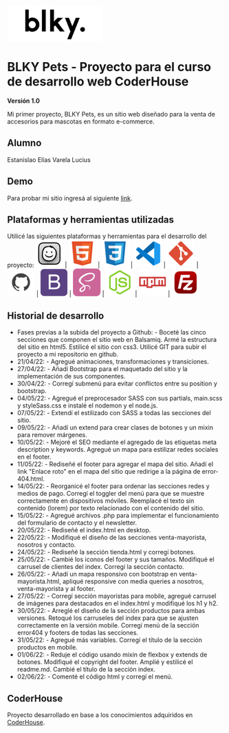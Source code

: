 <img src="images/LogoBLKYpng.png">

# BLKY Pets - Proyecto para el curso de desarrollo web CoderHouse
**Versión 1.0**

Mi primer proyecto, BLKY Pets, es un sitio web diseñado para la venta de accesorios para mascotas en formato e-commerce.

## Alumno

Estanislao Elías Varela Lucius

## Demo

Para probar mi sitio ingresá al siguiente [link](https://estanisevl.github.io/blkypets/).

## Plataformas y herramientas utilizadas

Utilicé las siguientes plataformas y herramientas para el desarrollo del proyecto:
<img src="images/balsamiq.png"> | <img src="images/html.png"> | <img src="images/css.png"> | <img src="images/vscode.png"> | <img src="images/git.png"> | <img src="images/github.png"> | <img src="images/bootstrap.png"> | <img src="images/sass.png"> | <img src="images/nodejs.png"> | <img src="images/npm.png"> | <img src="images/filezilla.png">

## Historial de desarrollo

* Fases previas a la subida del proyecto a Github: - Boceté las cinco secciones que componen el sitio web en Balsamiq. Armé la estructura del sitio en html5. Estilicé el sitio con css3. Utilicé GIT para subir el proyecto a mi repositorio en github.
* 21/04/22: - Agregué animaciones, transformaciones y transiciones.
* 27/04/22: - Añadí Bootstrap para el maquetado del sitio y la implementación de sus componentes.
* 30/04/22: - Corregí submenú para evitar conflictos entre su position y bootstrap.
* 04/05/22: - Agregué el preprocesador SASS con sus partials, main.scss y styleSass.css e instalé el nodemon y el node.js.
* 07/05/22: - Extendí el estilizado con SASS a todas las secciones del sitio.
* 09/05/22: - Añadí un extend para crear clases de botones y un mixin para remover márgenes.
* 10/05/22: - Mejoré el SEO mediante el agregado de las etiquetas meta description y keywords. Agregué un mapa para estilizar redes sociales en el footer.
* 11/05/22: - Rediseñé el footer para agregar el mapa del sitio. Añadí el link "Enlace roto" en el mapa del sitio que redirige a la página de error-404.html.
* 14/05/22: - Reorganicé el footer para ordenar las secciones redes y medios de pago. Corregí el toggler del menú para que se muestre correctamente en dispositivos móviles. Reemplacé el texto sin contenido (lorem) por texto relacionado con el contenido del sitio.
* 15/05/22: - Agregué archivos .php para implementar el funcionamiento del formulario de contacto y el newsletter.
* 20/05/22: - Rediseñé el index.html en desktop.
* 22/05/22: - Modifiqué el diseño de las secciones venta-mayorista, nosotros y contacto.
* 24/05/22: - Rediseñé la sección tienda.html y corregí botones.
* 25/05/22: - Cambié los iconos del footer y sus tamaños. Modifiqué el      carrusel de clientes del index. Corregí la sección contacto.
* 26/05/22: - Añadí un mapa responsivo con bootstrap en venta-mayorista.html, apliqué responsive con media queries a nosotros, venta-mayorista y al footer.
* 27/05/22: - Corregí sección mayoristas para mobile, agregué carrusel de imágenes para destacados en el index.html y modifiqué los h1 y h2.
* 30/05/22: - Arreglé el diseño de la sección productos para ambas versiones. Retoqué los carruseles del index para que se ajusten correctamente en la versión mobile. Corregí menú de la sección error404 y footers de todas las secciones.
* 31/05/22: - Agregué más variables. Corregí el título de la sección productos en mobile.
* 01/06/22: - Reduje el código usando mixin de flexbox y extends de botones. Modifiqué el copyright del footer. Amplié y estilicé el readme.md. Cambié el título de la sección index.
* 02/06/22: - Comenté el código html y corregí el menú.

## CoderHouse
Proyecto desarrollado en base a los conocimientos adquiridos en [CoderHouse](https://www.coderhouse.com/).